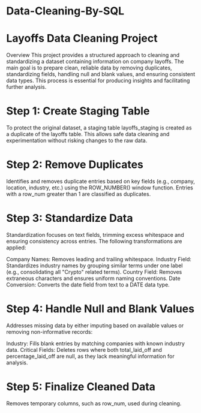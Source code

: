# Data-Cleaning-By-SQL

# Layoffs Data Cleaning Project
Overview
This project provides a structured approach to cleaning and standardizing a dataset containing information on company layoffs. The main goal is to prepare clean, reliable data by removing duplicates, standardizing fields, handling null and blank values, and ensuring consistent data types. This process is essential for producing insights and facilitating further analysis.

# Step 1: Create Staging Table
To protect the original dataset, a staging table layoffs_staging is created as a duplicate of the layoffs table. This allows safe data cleaning and experimentation without risking changes to the raw data.

# Step 2: Remove Duplicates
Identifies and removes duplicate entries based on key fields (e.g., company, location, industry, etc.) using the ROW_NUMBER() window function. Entries with a row_num greater than 1 are classified as duplicates.

# Step 3: Standardize Data
Standardization focuses on text fields, trimming excess whitespace and ensuring consistency across entries. The following transformations are applied:

Company Names: Removes leading and trailing whitespace.
Industry Field: Standardizes industry names by grouping similar terms under one label (e.g., consolidating all "Crypto" related terms).
Country Field: Removes extraneous characters and ensures uniform naming conventions.
Date Conversion: Converts the date field from text to a DATE data type.

# Step 4: Handle Null and Blank Values
Addresses missing data by either imputing based on available values or removing non-informative records:

Industry: Fills blank entries by matching companies with known industry data.
Critical Fields: Deletes rows where both total_laid_off and percentage_laid_off are null, as they lack meaningful information for analysis.

# Step 5: Finalize Cleaned Data
Removes temporary columns, such as row_num, used during cleaning.

